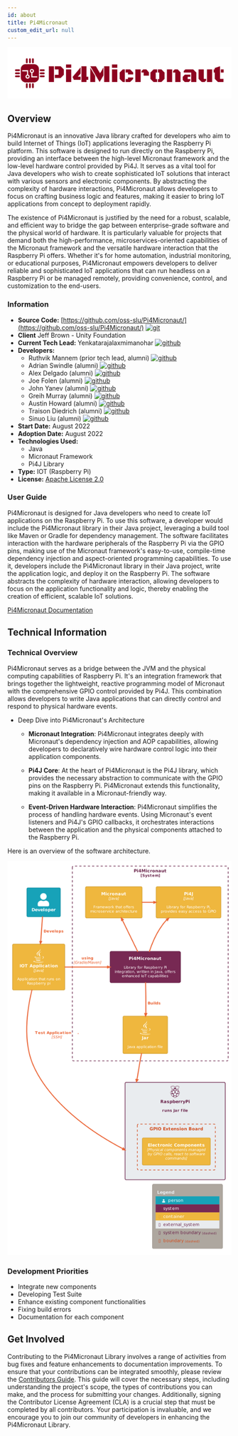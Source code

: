 ```yaml
---
id: about
title: Pi4Micronaut
custom_edit_url: null
---
```


![Pi4Micronaut-Header](header-pi4micronaut.png)

## Overview

Pi4Micronaut is an innovative Java library crafted for developers who aim to build Internet of Things (IoT) applications leveraging the Raspberry Pi platform. This software is designed to run directly on the Raspberry Pi, providing an interface between the high-level Micronaut framework and the low-level hardware control provided by Pi4J. It serves as a vital tool for Java developers who wish to create sophisticated IoT solutions that interact with various sensors and electronic components. By abstracting the complexity of hardware interactions, Pi4Micronaut allows developers to focus on crafting business logic and features, making it easier to bring IoT applications from concept to deployment rapidly.

The existence of Pi4Micronaut is justified by the need for a robust, scalable, and efficient way to bridge the gap between enterprise-grade software and the physical world of hardware. It is particularly valuable for projects that demand both the high-performance, microservices-oriented capabilities of the Micronaut framework and the versatile hardware interaction that the Raspberry Pi offers. Whether it's for home automation, industrial monitoring, or educational purposes, Pi4Micronaut empowers developers to deliver reliable and sophisticated IoT applications that can run headless on a Raspberry Pi or be managed remotely, providing convenience, control, and customization to the end-users.

### Information

- **Source Code:** [https://github.com/oss-slu/Pi4Micronaut/](https://github.com/oss-slu/Pi4Micronaut/) [<img src="/img/git-alt.svg" alt="git" width="25" height="25" />](https://github.com/oss-slu/Pi4Micronaut/)
- **Client** Jeff Brown - Unity Foundation
- **Current Tech Lead:** Yenkatarajalaxmimanohar [<img src="/img/github.svg" alt="github" width="25" height="25" />](https://github.com/yrlmanoharreddy)
- **Developers:**
  - Ruthvik Mannem (prior tech lead, alumni) [<img src="/img/github.svg" alt="github" width="25" height="25" />](https://github.com/ruthvikm)
  - Adrian Swindle (alumni) [<img src="/img/github.svg" alt="github" width="25" height="25" />](https://github.com/SwindleA)
  - Alex Delgado (alumni) [<img src="/img/github.svg" alt="github" width="25" height="25" />](https://github.com/adelgadoj3)
  - Joe Folen (alumni) [<img src="/img/github.svg" alt="github" width="25" height="25" />](https://github.com/joefol)
  - John Yanev (alumni) [<img src="/img/github.svg" alt="github" width="25" height="25" />](https://github.com/jyanev)
  - Greih Murray (alumni) [<img src="/img/github.svg" alt="github" width="25" height="25" />](https://github.com/GreihMurray)
  - Austin Howard (alumni) [<img src="/img/github.svg" alt="github" width="25" height="25" />](https://github.com/austinjhoward)
  - Traison Diedrich (alumni) [<img src="/img/github.svg" alt="github" width="25" height="25" />](https://github.com/traison-diedrich)
  - Sinuo Liu (alumni) [<img src="/img/github.svg" alt="github" width="25" height="25" />](https://github.com/liusinuo2000)
- **Start Date:** August 2022
- **Adoption Date:** August 2022
- **Technologies Used:**
  - Java
  - Micronaut Framework
  - Pi4J Library
- **Type:** IOT (Raspberry Pi)
- **License:** [Apache License 2.0](https://opensource.org/license/apache-2-0/)

### User Guide

Pi4Micronaut is designed for Java developers who need to create IoT applications on the Raspberry Pi. To use this software, a developer would include the Pi4Micronaut library in their Java project, leveraging a build tool like Maven or Gradle for dependency management. The software facilitates interaction with the hardware peripherals of the Raspberry Pi via the GPIO pins, making use of the Micronaut framework's easy-to-use, compile-time dependency injection and aspect-oriented programming capabilities. To use it, developers include the Pi4Micronaut library in their Java project, write the application logic, and deploy it on the Raspberry Pi. The software abstracts the complexity of hardware interaction, allowing developers to focus on the application functionality and logic, thereby enabling the creation of efficient, scalable IoT solutions.

[Pi4Micronaut Documentation](https://oss-slu.github.io/Pi4Micronaut/index.html)

## Technical Information

### Technical Overview

Pi4Micronaut serves as a bridge between the JVM and the physical computing capabilities of Raspberry Pi. It's an integration framework that brings together the lightweight, reactive programming model of Micronaut with the comprehensive GPIO control provided by Pi4J. This combination allows developers to write Java applications that can directly control and respond to physical hardware events.

- Deep Dive into Pi4Micronaut's Architecture

  - **Micronaut Integration**: Pi4Micronaut integrates deeply with Micronaut's dependency injection and AOP capabilities, allowing developers to declaratively wire hardware control logic into their application components.

  - **Pi4J Core**: At the heart of Pi4Micronaut is the Pi4J library, which provides the necessary abstraction to communicate with the GPIO pins on the Raspberry Pi. Pi4Micronaut extends this functionality, making it available in a Micronaut-friendly way.

  - **Event-Driven Hardware Interaction**: Pi4Micronaut simplifies the process of handling hardware events. Using Micronaut's event listeners and Pi4J's GPIO callbacks, it orchestrates interactions between the application and the physical components attached to the Raspberry Pi.

Here is an overview of the software architecture.

![Software Architecture](architecture.png)

### Development Priorities

- Integrate new components
- Developing Test Suite
- Enhance existing component functionalities
- Fixing build errors
- Documentation for each component

## Get Involved

Contributing to the Pi4Micronaut Library involves a range of activities from bug fixes and feature enhancements to documentation improvements. To ensure that your contributions can be integrated smoothly, please review the [Contributors Guide](https://oss-slu.github.io/Pi4Micronaut/index.html#_contribute_to_the_pi4micronaut_library). This guide will cover the necessary steps, including understanding the project's scope, the types of contributions you can make, and the process for submitting your changes. Additionally, signing the Contributor License Agreement (CLA) is a crucial step that must be completed by all contributors. Your participation is invaluable, and we encourage you to join our community of developers in enhancing the Pi4Micronaut Library.
